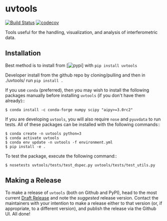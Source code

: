 # uvtools
[![Build Status](https://travis-ci.org/HERA-Team/uvtools.svg?branch=master)](https://travis-ci.org/HERA-Team/uvtools)
[![codecov](https://codecov.io/gh/HERA-Team/uvtools/branch/main/graph/badge.svg?token=BImdA3Oz6u)](https://codecov.io/gh/HERA-Team/uvtools)

Tools useful for the handling, visualization, and analysis of interferometric data.

## Installation
Best method is to install from [![pypi](https://pypi.org/project/uvtools)] with `pip install uvtools`


Developer install from the github repo by cloning/pulling and then in ./uvtools/ run `pip install .`

If you use `conda` (preferred), then you may wish to install the following packages
manually before installing `uvtools` (if you don't have them already)::

    $ conda install -c conda-forge numpy scipy "aipy>=3.0rc2"

If you are developing `uvtools`, you will also require `nose` and `pyuvdata` to run
tests. All of these packages can be installed with the following commands::

    $ conda create -n uvtools python=3
    $ conda activate uvtools
    $ conda env update -n uvtools -f environment.yml
    $ pip install -e .

To test the package, execute the following command::

    $ nosetests uvtools/tests/test_dspec.py uvtools/tests/test_utils.py

## Making a Release

To make a release of `uvtools` (both on Github and PyPI), head to the most current
[Draft Release](https://github.com/HERA-Team/uvtools/releases) and note the *suggested*
release version. Contact the maintainers with your intention to make a release either
to that version (or, if appropriate, to a different version), and publish the release
via the Github UI. All done!
